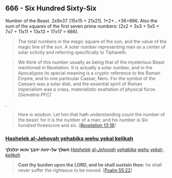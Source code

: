 ## 666 - Six Hundred Sixty-Six
Number of the Beast. 2x9x37. [15x15 + 21x21]. 1+2+...+36=666. Also the sum of the squares of the first seven prime numbers: (2x2 + 3x3 + 5x5 + 7x7 + 11x11 + 13x13 + 17x17 = 666).

> The total numbers in the magic square of the sun, and the value of the magic line of the sun. A solar number representing man as a center of solar sctivity and referring specifically to Tiphareth.

> We think of this number usually as being that of the mysterious Beast mentioned in Revelation. It is actually a solar number, and in the Apocalypse its special meaning is a cryptic reference to the Roman Empire, and to one particular Caesar, Nero. For the symbol of the Caesars was a solar disk, and the essential spirit of Roman imperialism was a crass, materialistic exaltation of physical force. *[Gematria PFC]*

.

> Here is wisdom. Let him that hath understanding count the number of the beast: for it is the number of a man; and his number is Six hundred threescore and six. *[[Revelation 13:18](http://biblehub.com/revelation/13-18.htm)]*

### [Hashelek al-Jehovah yehabika wehu yekal kelikah](/keys/HShLK.OLIHVH.IHBK.VHVA.IKL.KLK)
**השלך על-יהוה יהבך והוא יכלכלך** *[Hashelek](/keys/HShLK) [al-Jehovah](/keys/OL-IHVH) [yehabika](/keys/IHBK) [wehu](/keys/VHVA) [yekal-kelikah](/keys/IKL.KLK)*

> **Cast thy burden upon the LORD, and he shall sustain thee:** he shall never suffer the righteous to be moved. [[Psalm 55:22](http://biblehub.com/psalms/55-22.htm)]


